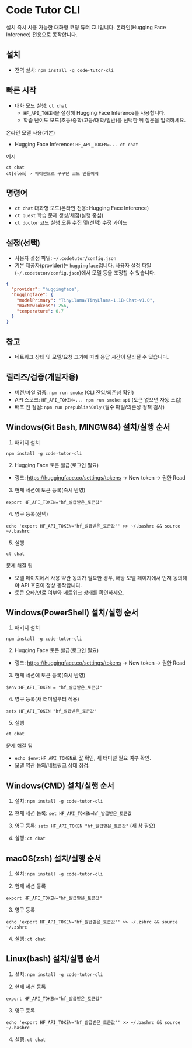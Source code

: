 ﻿# Code Tutor CLI

설치 즉시 사용 가능한 대화형 코딩 튜터 CLI입니다. 온라인(Hugging Face Inference) 전용으로 동작합니다.

## 설치

- 전역 설치: `npm install -g code-tutor-cli`

## 빠른 시작

- 대화 모드 실행: `ct chat`
  - `HF_API_TOKEN`을 설정해 Hugging Face Inference를 사용합니다.
  - 학습 난이도 모드(초등/중학/고등/대학/일반)를 선택한 뒤 질문을 입력하세요.

온라인 모델 사용(기본)
- Hugging Face Inference: `HF_API_TOKEN=... ct chat`

예시
```
ct chat
ct[elem] > 파이썬으로 구구단 코드 만들어줘
```

## 명령어

- `ct chat`      대화형 모드(온라인 전용: Hugging Face Inference)
- `ct quest`     학습 문제 생성/채점(실행 중심)
- `ct doctor`    코드 실행 오류 수집 및(선택) 수정 가이드

## 설정(선택)

- 사용자 설정 파일: `~/.codetutor/config.json`
- 기본 제공자(provider)는 `huggingface`입니다. 사용자 설정 파일(`~/.codetutor/config.json`)에서 모델 등을 조정할 수 있습니다.
```json
{
  "provider": "huggingface",
  "huggingface": {
    "modelPrimary": "TinyLlama/TinyLlama-1.1B-Chat-v1.0",
    "maxNewTokens": 256,
    "temperature": 0.7
  }
}
```

## 참고

- 네트워크 상태 및 모델/요청 크기에 따라 응답 시간이 달라질 수 있습니다.

## 릴리즈/검증(개발자용)

- 버전/파일 검증: `npm run smoke` (CLI 진입/의존성 확인)
- API 스모크: `HF_API_TOKEN=... npm run smoke:api` (토큰 없으면 자동 스킵)
- 배포 전 점검: `npm run prepublishOnly` (필수 파일/의존성 정책 검사)

## Windows(Git Bash, MINGW64) 설치/실행 순서

1) 패키지 설치
```
npm install -g code-tutor-cli
```

2) Hugging Face 토큰 발급(로그인 필요)
- 링크: https://huggingface.co/settings/tokens → New token → 권한 Read

3) 현재 세션에 토큰 등록(즉시 반영)
```
export HF_API_TOKEN="hf_발급받은_토큰값"
```

4) 영구 등록(선택)
```
echo 'export HF_API_TOKEN="hf_발급받은_토큰값"' >> ~/.bashrc && source ~/.bashrc
```

5) 실행
```
ct chat
```

문제 해결 팁
- 모델 페이지에서 사용 약관 동의가 필요한 경우, 해당 모델 페이지에서 먼저 동의해야 API 호출이 정상 동작합니다.
- 토큰 오타/만료 여부와 네트워크 상태를 확인하세요.

## Windows(PowerShell) 설치/실행 순서

1) 패키지 설치
```
npm install -g code-tutor-cli
```

2) Hugging Face 토큰 발급(로그인 필요)
- 링크: https://huggingface.co/settings/tokens → New token → 권한 Read

3) 현재 세션에 토큰 등록(즉시 반영)
```
$env:HF_API_TOKEN = "hf_발급받은_토큰값"
```

4) 영구 등록(새 터미널부터 적용)
```
setx HF_API_TOKEN "hf_발급받은_토큰값"
```

5) 실행
```
ct chat
```

문제 해결 팁
- `echo $env:HF_API_TOKEN`로 값 확인, 새 터미널 필요 여부 확인.
- 모델 약관 동의/네트워크 상태 점검.

## Windows(CMD) 설치/실행 순서

1) 설치: `npm install -g code-tutor-cli`

2) 현재 세션 등록: `set HF_API_TOKEN=hf_발급받은_토큰값`

3) 영구 등록: `setx HF_API_TOKEN "hf_발급받은_토큰값"` (새 창 필요)

4) 실행: `ct chat`

## macOS(zsh) 설치/실행 순서

1) 설치: `npm install -g code-tutor-cli`

2) 현재 세션 등록
```
export HF_API_TOKEN="hf_발급받은_토큰값"
```

3) 영구 등록
```
echo 'export HF_API_TOKEN="hf_발급받은_토큰값"' >> ~/.zshrc && source ~/.zshrc
```

4) 실행: `ct chat`

## Linux(bash) 설치/실행 순서

1) 설치: `npm install -g code-tutor-cli`

2) 현재 세션 등록
```
export HF_API_TOKEN="hf_발급받은_토큰값"
```

3) 영구 등록
```
echo 'export HF_API_TOKEN="hf_발급받은_토큰값"' >> ~/.bashrc && source ~/.bashrc
```

4) 실행: `ct chat`
